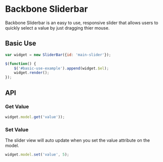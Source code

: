 Backbone Sliderbar
==================

Backbone Sliderbar is an easy to use, responsive slider that allows users to quickly select a value by just dragging thier mouse.

## Basic Use

```javascript
var widget = new SliderBar({id: 'main-slider'});

$(function() {
    $('#basic-use-example').append(widget.$el);  
    widget.render();
});
```


## API


### Get Value

```javascript
widget.model.get('value'));
```

### Set Value
The slider view will auto update when you set the value attribute on the model.
```javascript
widget.model.set('value', 5);
```
